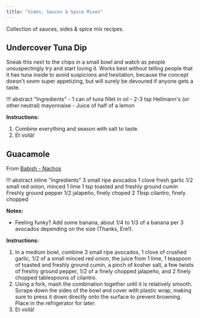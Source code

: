 ```yaml
---
title: "Sides, Sauces & Spice Mixes"
---
```


Collection of sauces, sides & spice mix recipes.

## Undercover Tuna Dip

Sneak this next to the chips in a small bowl and watch as people unsuspectingly try and start loving it. Works best without telling people that it has tuna inside to avoid suspicions and hesitation, because the concept doesn't *seem* super appetizing, but will surely be devoured if anyone gets a taste.

!!! abstract "Ingredients"
    - 1 can of tuna fillet in oil
    - 2-3 tsp Hellmann's (or other neutral) mayonnaise
    - Juice of half of a lemon

**Instructions:**

1. Combine everything and season with salt to taste.
2. Et voilà!

## Guacamole

From [Babish - Nachos](https://www.bingingwithbabish.com/recipes/nachos)

!!! abstract inline "Ingredients"
    3 small ripe avocados
    1 clove fresh garlic
    1/2 small red onion, minced
    1 lime
    1 tsp toasted and freshly ground cumin
    Freshly ground pepper
    1/2 jalapeño, finely choped
    2 Tbsp cilantro, finely chopped

**Notes:**

- Feeling funky? Add some banana, about 1/4 to 1/3 of a banana per 3 avocados depending on the size (Thanks, Ere!).

**Instructions:**

1. In a medium bowl, combine 3 small ripe avocados, 1 clove of crushed garlic, 1/2 of a small minced red onion, the juice from 1 lime, 1 teaspoon of toasted and freshly ground cumin, a pinch of kosher salt, a few twists of freshly ground pepper, 1/2 of a finely chopped jalapeño, and 2 finely chopped tablespoons of cilantro.  
2. Using a fork, mash the combination together until it is relatively smooth. Scrape down the sides of the bowl and cover with plastic wrap, making sure to press it down directly onto the surface to prevent browning. Place in the refrigerator for later.
3. Et voilà!
